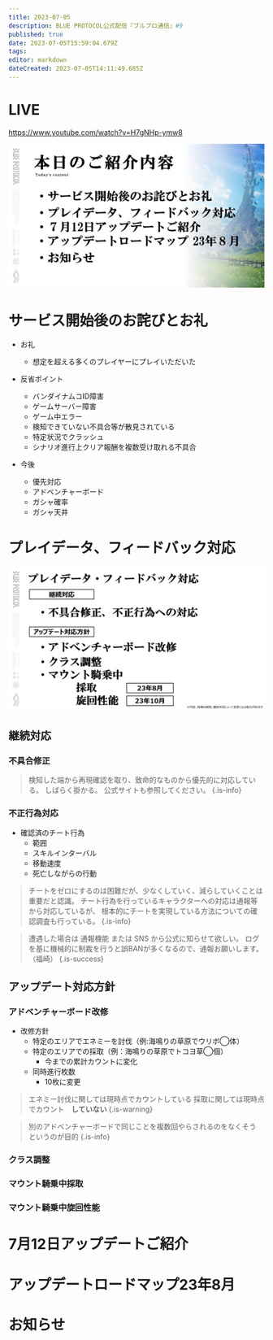 ```yaml
---
title: 2023-07-05
description: BLUE PROTOCOL公式配信『ブルプロ通信』#9
published: true
date: 2023-07-05T15:59:04.679Z
tags: 
editor: markdown
dateCreated: 2023-07-05T14:11:49.685Z
---
```


# LIVE
https://www.youtube.com/watch?v=H7gNHp-ymw8

![blue_protocol公式配信『ブルプロ通信』_9_11-42_screenshot.png](/ブルプロ通信/2023-07-05/blue_protocol公式配信『ブルプロ通信』_9_11-42_screenshot.png)

# サービス開始後のお詫びとお礼
+ お礼
	+ 想定を超える多くのプレイヤーにプレイいただいた

+ 反省ポイント
	+ バンダイナムコID障害
  + ゲームサーバー障害
  + ゲーム中エラー
  + 検知できていない不具合等が散見されている
  + 特定状況でクラッシュ
  + シナリオ進行上クリア報酬を複数受け取れる不具合

+ 今後
	+ 優先対応
  	+ アドベンチャーボード
    + ガシャ確率
    + ガシャ天井
  

# プレイデータ、フィードバック対応
![blue_protocol公式配信『ブルプロ通信』_9_15-45_screenshot.png](/ブルプロ通信/2023-07-05/blue_protocol公式配信『ブルプロ通信』_9_15-45_screenshot.png)

## 継続対応

### 不具合修正
> 検知した端から再現確認を取り、致命的なものから優先的に対応している。
> しばらく掛かる。
> 公式サイトも参照してください。
{.is-info}


### 不正行為対応
+ 確認済のチート行為
	+ 範囲
  + スキルインターバル
  + 移動速度
  + 死亡しながらの行動

> チートをゼロにするのは困難だが、少なくしていく、減らしていくことは重要だと認識。
> チート行為を行っているキャラクターへの対応は通報等から対応しているが、
> 根本的にチートを実現している方法についての確認調査も行っている。
{.is-info}


> 遭遇した場合は 通報機能 または SNS から公式に知らせて欲しい。
> ログを基に機械的に制裁を行うと誤BANが多くなるので、通報お願いします。（福崎）
{.is-success}

## アップデート対応方針

### アドベンチャーボード改修
+ 改修方針
	+ 特定のエリアでエネミーを討伐（例:海鳴りの草原でウリボ◯体）
  + 特定のエリアでの採取（例：海鳴りの草原でトコヨ草◯個）
  	+ 今までの累計カウントに変化
  + 同時進行枚数
  	+ 10枚に変更

> エネミー討伐に関しては現時点でカウントしている
> 採取に関しては現時点でカウント　**していない**
{.is-warning}

> 別のアドベンチャーボードで同じことを複数回やらされるのをなくそう　というのが目的
{.is-info}



### クラス調整

### マウント騎乗中採取

### マウント騎乗中旋回性能






# 7月12日アップデートご紹介


# アップデートロードマップ23年8月


# お知らせ